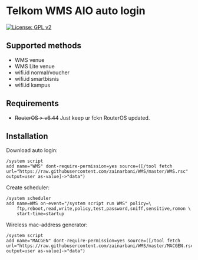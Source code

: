 # Telkom WMS AIO auto login
[![License: GPL v2](https://img.shields.io/badge/License-GPL%20v2-blue.svg)](https://www.gnu.org/licenses/old-licenses/gpl-2.0.en.html)

## Supported methods
 - WMS venue
 - WMS Lite venue
 - wifi.id normal/voucher
 - wifi.id smartbisnis
 - wifi.id kampus

## Requirements
 - <strike>RouterOS > v6.44</strike> Just keep ur fckn RouterOS updated.

## Installation

Download auto login:
```
/system script
add name="WMS" dont-require-permission=yes source=([/tool fetch url="https://raw.githubusercontent.com/zainarbani/WMS/master/WMS.rsc" output=user as-value]->"data")
```

Create scheduler:
```
/system scheduler
add name=WMS on-event="/system script run WMS" policy=\
    ftp,reboot,read,write,policy,test,password,sniff,sensitive,romon \
    start-time=startup
```

Wireless mac-address generator:
```
/system script
add name="MACGEN" dont-require-permission=yes source=([/tool fetch url="https://raw.githubusercontent.com/zainarbani/WMS/master/MACGEN.rsc" output=user as-value]->"data")
```
